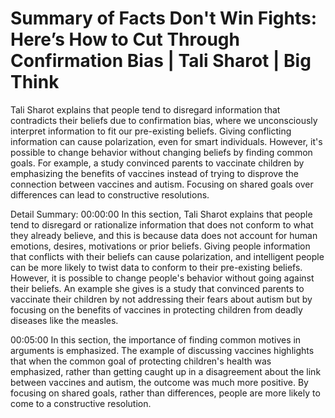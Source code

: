 # Summary of Facts Don't Win Fights: Here’s How to Cut Through Confirmation Bias | Tali Sharot | Big Think

Tali Sharot explains that people tend to disregard information that contradicts their beliefs due to confirmation bias, where we unconsciously interpret information to fit our pre-existing beliefs. Giving conflicting information can cause polarization, even for smart individuals. However, it's possible to change behavior without changing beliefs by finding common goals. For example, a study convinced parents to vaccinate children by emphasizing the benefits of vaccines instead of trying to disprove the connection between vaccines and autism. Focusing on shared goals over differences can lead to constructive resolutions.

Detail Summary: 
00:00:00
In this section, Tali Sharot explains that people tend to disregard or rationalize information that does not conform to what they already believe, and this is because data does not account for human emotions, desires, motivations or prior beliefs. Giving people information that conflicts with their beliefs can cause polarization, and intelligent people can be more likely to twist data to conform to their pre-existing beliefs. However, it is possible to change people's behavior without going against their beliefs. An example she gives is a study that convinced parents to vaccinate their children by not addressing their fears about autism but by focusing on the benefits of vaccines in protecting children from deadly diseases like the measles.

00:05:00
In this section, the importance of finding common motives in arguments is emphasized. The example of discussing vaccines highlights that when the common goal of protecting children's health was emphasized, rather than getting caught up in a disagreement about the link between vaccines and autism, the outcome was much more positive. By focusing on shared goals, rather than differences, people are more likely to come to a constructive resolution.

